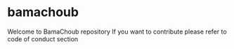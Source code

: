 # bamachoub

Welcome to BamaChoub repository
If you want to contribute please refer to code of conduct section
